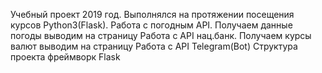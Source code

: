 Учебный проект 2019 год. Выполнялся на протяжении посещения курсов Python3(Flask).
Работа с погодным API. Получаем данные погоды выводим на страницу
Работа с API нац.банк. Получаем курсы валют выводим на страницу
Работа с API Telegram(Bot)
Структура проекта фреймворк Flask